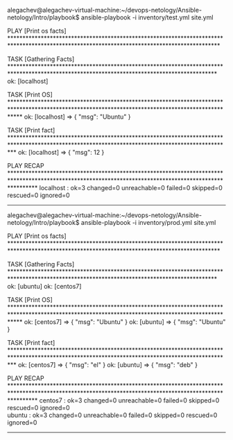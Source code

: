 alegachev@alegachev-virtual-machine:~/devops-netology/Ansible-netology/Intro/playbook$ ansible-playbook -i inventory/test.yml site.yml

PLAY [Print os facts] *********************************************************************************************************************************************

TASK [Gathering Facts] ********************************************************************************************************************************************
ok: [localhost]

TASK [Print OS] ***************************************************************************************************************************************************
ok: [localhost] => {
    "msg": "Ubuntu"
}

TASK [Print fact] *************************************************************************************************************************************************
ok: [localhost] => {
    "msg": 12
}

PLAY RECAP ********************************************************************************************************************************************************
localhost                  : ok=3    changed=0    unreachable=0    failed=0    skipped=0    rescued=0    ignored=0   




-------------------------
alegachev@alegachev-virtual-machine:~/devops-netology/Ansible-netology/Intro/playbook$ ansible-playbook -i inventory/prod.yml site.yml

PLAY [Print os facts] *********************************************************************************************************************************************

TASK [Gathering Facts] ********************************************************************************************************************************************
ok: [ubuntu]
ok: [centos7]

TASK [Print OS] ***************************************************************************************************************************************************
ok: [centos7] => {
    "msg": "Ubuntu"
}
ok: [ubuntu] => {
    "msg": "Ubuntu"
}

TASK [Print fact] *************************************************************************************************************************************************
ok: [centos7] => {
    "msg": "el"
}
ok: [ubuntu] => {
    "msg": "deb"
}

PLAY RECAP ********************************************************************************************************************************************************
centos7                    : ok=3    changed=0    unreachable=0    failed=0    skipped=0    rescued=0    ignored=0   
ubuntu                     : ok=3    changed=0    unreachable=0    failed=0    skipped=0    rescued=0    ignored=0   


-----------

